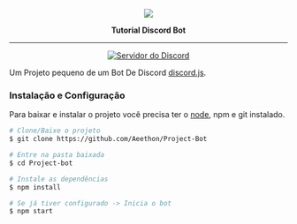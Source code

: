 <p align="center">
    <img src="https://avatars3.githubusercontent.com/u/66197267?s=60&v=4">
    <p align="center"><b>Tutorial Discord Bot</b><p>
</p>

<hr>
<p align="center">
<a alt="Servidor do Discord">
    <a href=""><img src="https://discordapp.com/api/guilds/330547455273992202/embed.png" alt="Servidor do Discord" /></a>
</a>
</p>

Um Projeto pequeno de um Bot De Discord [discord.js](https://discord.js.org).

### Instalação e Configuração
Para baixar e instalar o projeto você precisa ter o [node](https://nodejs.org/en/), npm e git instalado.
```bash
# Clone/Baixe o projeto
$ git clone https://github.com/Aeethon/Project-Bot

# Entre na pasta baixada
$ cd Project-bot

# Instale as dependências
$ npm install

# Se já tiver configurado -> Inicia o bot
$ npm start
```
